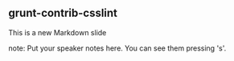 ##  grunt-contrib-csslint

This is a new Markdown slide

note:
    Put your speaker notes here.
    You can see them pressing 's'.
